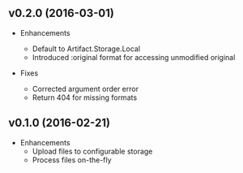 ## v0.2.0 (2016-03-01)

+ Enhancements
  + Default to Artifact.Storage.Local
  + Introduced :original format for accessing unmodified original

+ Fixes
  + Corrected argument order error
  + Return 404 for missing formats

## v0.1.0 (2016-02-21)

+ Enhancements
  + Upload files to configurable storage
  + Process files on-the-fly
